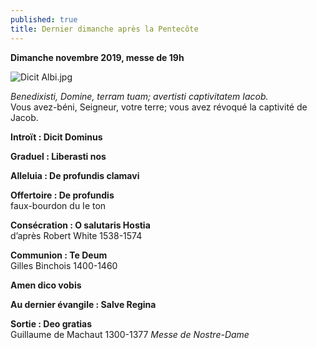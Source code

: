 ```yaml
---
published: true
title: Dernier dimanche après la Pentecôte
---
```

**Dimanche novembre 2019, messe de 19h**  

![Dicit Albi.jpg]({{site.baseurl}}/images/Dicit%20Albi.jpg)

*Benedixisti, Domine, terram tuam; avertisti captivitatem Iacob.*  
Vous avez-béni, Seigneur, votre terre; vous avez révoqué la captivité de Jacob.


**Introït : Dicit Dominus**

**Graduel : Liberasti nos**

**Alleluia : De profundis clamavi**

**Offertoire : De profundis**  
faux-bourdon du Ie ton

**Consécration : O salutaris Hostia**  
d’après Robert White 1538-1574

**Communion : Te Deum**  
Gilles Binchois 1400-1460

**Amen dico vobis**

**Au dernier évangile : Salve Regina**

**Sortie : Deo gratias**  
Guillaume de Machaut 1300-1377 *Messe de Nostre-Dame*
